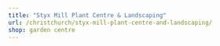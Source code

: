 ```yaml
---
title: "Styx Mill Plant Centre & Landscaping"
url: /christchurch/styx-mill-plant-centre-and-landscaping/
shop: garden centre
---
```

